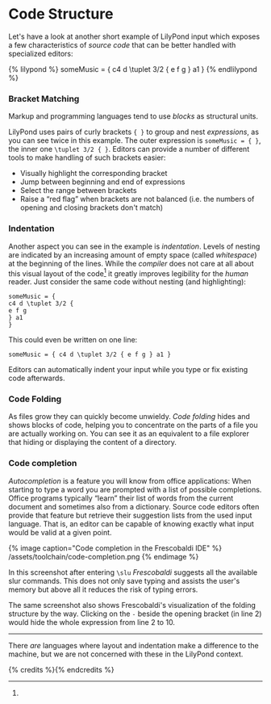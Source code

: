 # Code Structure

Let's have a look at another short example of LilyPond input which exposes a few
characteristics of *source code* that can be better handled with specialized
editors:


{% lilypond %}
someMusic = {
  c4 d \tuplet 3/2 {
    e f g
  } a1
}
{% endlilypond %}

### Bracket Matching

Markup and programming languages tend to use *blocks* as structural units.  

LilyPond uses pairs of curly brackets `{ }` to group and nest *expressions*, as
you can see twice in this example.  The outer expression is `someMusic = { }`,
the inner one `\tuplet 3/2 { }`. Editors can provide a number of different
tools to make handling of such brackets easier:

* Visually highlight the corresponding bracket
* Jump between beginning and end of expressions
* Select the range between brackets
* Raise a “red flag” when brackets are not balanced (i.e. the numbers of
  opening and closing brackets don't match)

### Indentation

Another aspect you can see in the example is *indentation*.  Levels of nesting
are indicated by an increasing amount of empty space (called *whitespace*) at
the beginning of the lines.  While the *compiler* does not care at all about
this visual layout of the code[^1] it greatly improves legibility for the
*human* reader. Just consider the same code without nesting (and highlighting):

```
someMusic = {
c4 d \tuplet 3/2 {
e f g
} a1
}
```

This could even be written on one line:

```
someMusic = { c4 d \tuplet 3/2 { e f g } a1 }
```

Editors can automatically indent your input while you type or fix existing code
afterwards.

### Code Folding

As files grow they can quickly become unwieldy.  *Code folding* hides and shows
blocks of code, helping you to concentrate on the parts of a file you are
actually working on.  You can see it as an equivalent to a file explorer that
hiding or displaying the content of a directory.

### Code completion

*Autocompletion* is a feature you will know from office applications:  When
starting to type a word you are prompted with a list of possible completions.
Office programs typically “learn” their list of words from the current document
and sometimes also from a dictionary.  Source code editors often provide that
feature but retrieve their suggestion lists from the used input language.  That
is, an editor can be capable of knowing exactly what input would be valid at a
given point.

{% image
  caption="Code completion in the Frescobaldi IDE" %}
  /assets/toolchain/code-completion.png
{% endimage %}

In this screenshot after entering `\slu` *Frescobaldi* suggests all the
available slur commands.  This does not only save typing and assists the user's
memory but above all it reduces the risk of typing errors.

The same screenshot also shows Frescobaldi's visualization of the folding
structure by the way.  Clicking on the `-` beside the opening bracket (in line
2) would hide the whole expression from line 2 to 10.

---

[^1]:
There *are* languages where layout and indentation make a difference to the
machine, but we are not concerned with these in the LilyPond context.

{% credits %}{% endcredits %}
